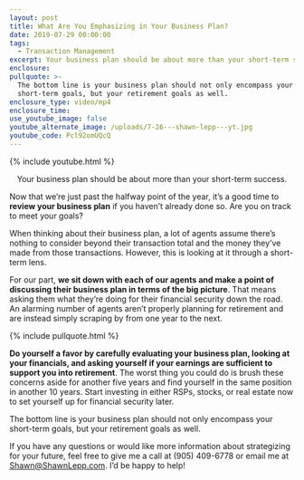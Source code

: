 ```yaml
---
layout: post
title: What Are You Emphasizing in Your Business Plan?
date: 2019-07-29 00:00:00
tags:
  - Transaction Management
excerpt: Your business plan should be about more than your short-term success.
enclosure:
pullquote: >-
  The bottom line is your business plan should not only encompass your
  short-term goals, but your retirement goals as well.
enclosure_type: video/mp4
enclosure_time:
use_youtube_image: false
youtube_alternate_image: /uploads/7-26---shawn-lepp---yt.jpg
youtube_code: Pcl92omUQcQ
---
```


{% include youtube.html %}

<center>Your business plan should be about more than your short-term success.</center>

Now that we’re just past the halfway point of the year, it’s a good time to **review your business plan** if you haven’t already done so. Are you on track to meet your goals?

When thinking about their business plan, a lot of agents assume there’s nothing to consider beyond their transaction total and the money they’ve made from those transactions. However, this is looking at it through a short-term lens.

For our part, **we sit down with each of our agents and make a point of discussing their business plan in terms of the big picture**. That means asking them what they’re doing for their financial security down the road. An alarming number of agents aren’t properly planning for retirement and are instead simply scraping by from one year to the next.

{% include pullquote.html %}

**Do yourself a favor by carefully evaluating your business plan, looking at your financials, and asking yourself if your earnings are sufficient to support you into retirement**. The worst thing you could do is brush these concerns aside for another five years and find yourself in the same position in another 10 years. Start investing in either RSPs, stocks, or real estate now to set yourself up for financial security later.

The bottom line is your business plan should not only encompass your short-term goals, but your retirement goals as well.

If you have any questions or would like more information about strategizing for your future, feel free to give me a call at (905) 409-6778 or email me at [Shawn@ShawnLepp.com](mailto:Shawn@ShawnLepp.com). I’d be happy to help\!